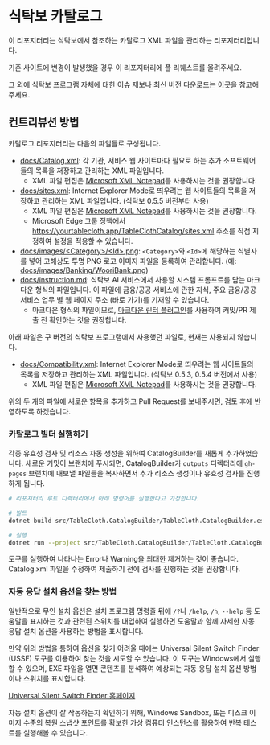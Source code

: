 # 식탁보 카탈로그

이 리포지터리는 식탁보에서 참조하는 카탈로그 XML 파일을 관리하는 리포지터리입니다.

기존 사이트에 변경이 발생했을 경우 이 리포지터리에 풀 리퀘스트를 올려주세요.

그 외에 식탁보 프로그램 자체에 대한 이슈 제보나 최신 버전 다운로드는 [이곳](https://github.com/yourtablecloth/TableCloth)을 참고해주세요.

## 컨트리뷰션 방법

카탈로그 리포지터리는 다음의 파일들로 구성됩니다.

- [docs/Catalog.xml](docs/Catalog.xml): 각 기관, 서비스 웹 사이트마다 필요로 하는 추가 소프트웨어들의 목록을 저장하고 관리하는 XML 파일입니다.
  - XML 파일 편집은 [Microsoft XML Notepad](https://microsoft.github.io/XmlNotepad/)를 사용하시는 것을 권장합니다.
- [docs/sites.xml](docs/sites.xml): Internet Explorer Mode로 띄우려는 웹 사이트들의 목록을 저장하고 관리하는 XML 파일입니다. (식탁보 0.5.5 버전부터 사용)
  - XML 파일 편집은 [Microsoft XML Notepad](https://microsoft.github.io/XmlNotepad/)를 사용하시는 것을 권장합니다.
  - Microsoft Edge 그룹 정책에서 https://yourtablecloth.app/TableClothCatalog/sites.xml 주소를 직접 지정하여 설정을 적용할 수 있습니다.
- [docs/images/&lt;Category&gt;/&lt;Id&gt;.png](docs/images/): `<Category>`와 `<Id>`에 해당하는 식별자를 넣어 고해상도 투명 PNG 로고 이미지 파일을 등록하여 관리합니다. (예: [docs/images/Banking/WooriBank.png](docs/images/Banking/WooriBank.png))
- [docs/instruction.md](docs/instruction.md): 식탁보 AI 서비스에서 사용할 시스템 프롬프트를 담는 마크다운 형식의 파일입니다. 이 파일에 금융/공공 서비스에 관한 지식, 주요 금융/공공 서비스 업무 별 웹 페이지 주소 (바로 가기)를 기재할 수 있습니다.
  - 마크다운 형식의 파일이므로, [마크다운 린터 플러그인](https://marketplace.visualstudio.com/items?itemName=DavidAnson.vscode-markdownlint)를 사용하여 커밋/PR 제출 전 확인하는 것을 권장합니다.

아래 파일은 구 버전의 식탁보 프로그램에서 사용했던 파일로, 현재는 사용되지 않습니다.

- [docs/Compatibility.xml](docs/Compatibility.xml): Internet Explorer Mode로 띄우려는 웹 사이트들의 목록을 저장하고 관리하는 XML 파일입니다. (식탁보 0.5.3, 0.5.4 버전에서 사용)
  - XML 파일 편집은 [Microsoft XML Notepad](https://microsoft.github.io/XmlNotepad/)를 사용하시는 것을 권장합니다.

위의 두 개의 파일에 새로운 항목을 추가하고 Pull Request를 보내주시면, 검토 후에 반영하도록 하겠습니다.

### 카탈로그 빌더 실행하기

각종 유효성 검사 및 리소스 자동 생성을 위하여 CatalogBuilder를 새롭게 추가하였습니다. 새로운 커밋이 브랜치에 푸시되면, CatalogBuilder가 `outputs` 디렉터리에 `gh-pages` 브랜치에 내보낼 파일들을 복사하면서 추가 리소스 생성이나 유효성 검사를 진행하게 됩니다.

```bash
# 리포지터리 루트 디렉터리에서 아래 명령어를 실행한다고 가정합니다.

# 빌드
dotnet build src/TableCloth.CatalogBuilder/TableCloth.CatalogBuilder.csproj --configuration Release

# 실행
dotnet run --project src/TableCloth.CatalogBuilder/TableCloth.CatalogBuilder.csproj --configuration Release -- ./docs/ ./outputs/
```

도구를 실행하여 나타나는 Error나 Warning을 최대한 제거하는 것이 좋습니다. Catalog.xml 파일을 수정하여 제출하기 전에 검사를 진행하는 것을 권장합니다.

### 자동 응답 설치 옵션을 찾는 방법

일반적으로 무인 설치 옵션은 설치 프로그램 명령줄 뒤에 `/?`나 `/help`, `/h`, `--help` 등 도움말을 표시하는 것과 관련된 스위치를 대입하여 실행하면 도움말과 함께 자세한 자동 응답 설치 옵션을 사용하는 방법을 표시합니다.

만약 위의 방법을 통하여 옵션을 찾기 어려울 때에는 Universal Silent Switch Finder (USSF) 도구를 이용하여 찾는 것을 시도할 수 있습니다. 이 도구는 Windows에서 실행할 수 있으며, EXE 파일을 열면 콘텐츠를 분석하여 예상되는 자동 응답 설치 옵션 방법이나 스위치를 표시합니다.

[Universal Silent Switch Finder 홈페이지](https://www.capstanservices.com/tools-blog/2018/4/4/the-ultimate-silent-switch-finder-ussf)

자동 설치 옵션이 잘 작동하는지 확인하기 위해, Windows Sandbox, 또는 디스크 이미지 수준의 복원 스냅샷 포인트를 확보한 가상 컴퓨터 인스턴스를 활용하여 반복 테스트를 실행해볼 수 있습니다.
